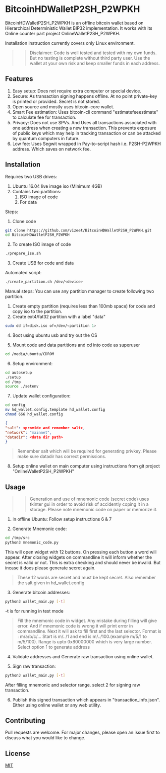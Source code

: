 # BitcoinHDWalletP2SH_P2WPKH

BitcoinHDWalletP2SH_P2WPKH is an offline bitcoin wallet based on Hierarchical Deterministic Wallet BIP32 implementation. It works with its Online counter part project OnlineWalletP2SH_P2WPKH.

Installation instruction currently covers only Linux environment.

>> Disclaimer: Code is well tested and tested with my own funds. But no testing is complete without third party user. Use the wallet at your own risk and keep smaller funds in each address. 

## Features
1. Easy setup: Does not require extra computer or special device.
2. Secure: As transaction signing happens offline. At no point private-key is printed or provided. Secret is not stored. 
3. Open source and mostly uses bitcoin-core wallet.
4. Smart Fee estimation: Uses bitcoin-cli command "estimatefeeestimate" to calculate fee for transaction.
5. Privacy: Does not use SPVs. And Uses all transactions associated with one address when creating a new transaction. This prevents exposure of public keys which may help in tracking transaction or can be attacked by quantum computers in future.
6. Low fee: Uses Segwit wrapped in Pay-to-script hash i.e. P2SH-P2WPKH address. Which saves on network fee.

## Installation
Requires two USB drives:
1. Ubuntu 16.04 live image iso (Minimum 4GB)
1. Contains two partitions:
   1. ISO image of code
   1. For data

Steps:
1. Clone code
```bash
git clone https://github.com/vizeet/BitcoinHDWalletP2SH_P2WPKH.git
cd BitcoinHDWalletP2SH_P2WPKH
```
2. To create ISO image of code 
```bash
./prepare_iso.sh
```

3. Create USB for code and data

Automated script:
```bash
./create_partition.sh /dev/<device>
```

Manual steps:
You can use any partition manager to create following two partition. 
   1. Create empty partition (requires less than 100mb space) for code and copy iso to the partition.
   2. Create ext4/fat32 partition with a label "data"

```bash
sudo dd if=disk.iso of=/dev/<partition 1>
```

4. Boot using ubuntu usb and try out the OS

5. Mount code and data partitions and cd into code as superuser
```bash
cd /media/ubuntu/CDROM
```

6. Setup environment:
```bash
cd autosetup
./setup
cd /tmp
source ./setenv
```

7. Update wallet configuration:
```bash
cd config
mv hd_wallet.config.template hd_wallet.config
chmod 666 hd_wallet.config
```
```json
{
"salt": <provide and remember salt>,
"network": "mainnet",
"datadir": <data dir path>
}
```
> Remember salt which will be required for generating privkey.
Please make sure datadir has correct permissions.

8. Setup online wallet on main computer using instructions from
git project "OnlineWalletP2SH_P2WPKH" 

## Usage
>> Generation and use of mnemonic code (secret code) uses tkinter gui in order to avoid risk of accidently coping it in a storage. Please note mnemonic code on paper or memorize it.
1. In offline Ubuntu: Follow setup instructions 6 & 7

2. Generate Mnemonic code:
```bash
cd /tmp/src
python3 mnemonic_code.py
```
This will open widget with 12 buttons. On pressing each button a word will appear. After closing widgets on commandline it will inform whether the secret is valid or not. This is extra checking and should never be invalid. But incase it does please generate secret again.
>These 12 words are secret and must be kept secret. Also remember the salt given in hd_wallet.config

3. Generate bitcoin addresses:
```bash
python3 wallet_main.py [-t]
```
-t is for running in test mode
> Fill the mnemonic code in widget. Any mistake during filling will give error. And if mnemonic code is wrong it will print error in commandline.
Next it will ask to fill first and the last selector. Format is : m/a/b/c/...
Start is m/../1 and end is m/../100.(example m/5/1 to m/5/100). Range is upto 0x80000000 which is very large number. 
Select option 1 to generate address

4. Validate addresses and Generate raw transaction using online wallet.

5. Sign raw transaction:
```bash
python3 wallet_main.py [-t]
```
After filling mnemonic and selector range. select 2 for signing raw transaction.

6. Publish this signed transaction which appears in "transaction_info.json". Either using online wallet or any web utility.

## Contributing
Pull requests are welcome. 
For major changes, please open an issue first to discuss what you would like to change.

## License
[MIT](https://choosealicense.com/licenses/mit/)
